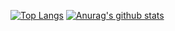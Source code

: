 [![Top Langs](https://github-readme-stats.vercel.app/api/top-langs/?username=phlzy&layout=compact&hide=html)](https://github.com/phlzy)
[![Anurag's github stats](https://github-readme-stats.vercel.app/api?username=phlzy&hide=prs)](https://github.com/phlzy)




<!--
**phlzy/phlzy** is a ✨ _special_ ✨ repository because its `README.md` (this file) appears on your GitHub profile.

Here are some ideas to get you started:

- 🔭 I’m currently working on ...
- 🌱 I’m currently learning ...
- 👯 I’m looking to collaborate on ...
- 🤔 I’m looking for help with ...
- 💬 Ask me about ...
- 📫 How to reach me: ...
- 😄 Pronouns: ...
- ⚡ Fun fact: ...

<a href="https://phlzy.github.io/">
  <img align="left" src="https://github-readme-stats.vercel.app/api/pin/?username=phlzy&repo=phlzy.github.io" />
</a>

<a href="https://github.com/phlzy/Code-Repository">
  <img align="left" src="https://github-readme-stats.vercel.app/api/pin/?username=phlzy&repo=Code-Repository" />
</a>

-->
